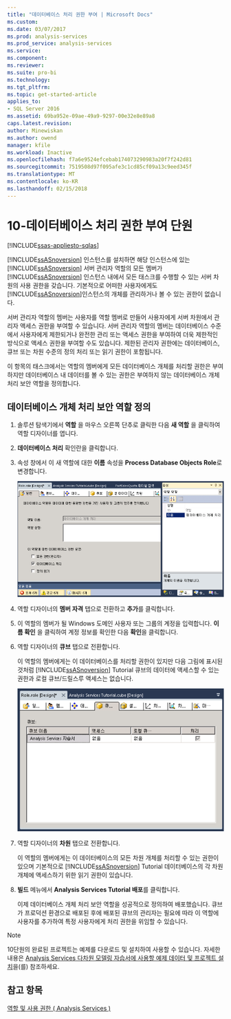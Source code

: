 ```yaml
---
title: "데이터베이스 처리 권한 부여 | Microsoft Docs"
ms.custom: 
ms.date: 03/07/2017
ms.prod: analysis-services
ms.prod_service: analysis-services
ms.service: 
ms.component: 
ms.reviewer: 
ms.suite: pro-bi
ms.technology: 
ms.tgt_pltfrm: 
ms.topic: get-started-article
applies_to:
- SQL Server 2016
ms.assetid: 69ba952e-09ae-49a9-9297-00e32e8e89a8
caps.latest.revision: 
author: Minewiskan
ms.author: owend
manager: kfile
ms.workload: Inactive
ms.openlocfilehash: f7a6e9524efcebab174073290983a20f7f242d81
ms.sourcegitcommit: 7519508d97f095afe3c1cd85cf09a13c9eed345f
ms.translationtype: MT
ms.contentlocale: ko-KR
ms.lasthandoff: 02/15/2018
---
```

# <a name="lesson-10---granting-process-database-permissions"></a>10-데이터베이스 처리 권한 부여 단원
[!INCLUDE[ssas-appliesto-sqlas](../includes/ssas-appliesto-sqlas.md)]

[!INCLUDE[ssASnoversion](../includes/ssasnoversion-md.md)] 인스턴스를 설치하면 해당 인스턴스에 있는 [!INCLUDE[ssASnoversion](../includes/ssasnoversion-md.md)] 서버 관리자 역할의 모든 멤버가 [!INCLUDE[ssASnoversion](../includes/ssasnoversion-md.md)] 인스턴스 내에서 모든 태스크를 수행할 수 있는 서버 차원의 사용 권한을 갖습니다. 기본적으로 어떠한 사용자에게도 [!INCLUDE[ssASnoversion](../includes/ssasnoversion-md.md)]인스턴스의 개체를 관리하거나 볼 수 있는 권한이 없습니다.  
  
서버 관리자 역할의 멤버는 사용자를 역할 멤버로 만들어 사용자에게 서버 차원에서 관리자 액세스 권한을 부여할 수 있습니다. 서버 관리자 역할의 멤버는 데이터베이스 수준에서 사용자에게 제한되거나 완전한 관리 또는 액세스 권한을 부여하여 더욱 제한적인 방식으로 액세스 권한을 부여할 수도 있습니다. 제한된 관리자 권한에는 데이터베이스, 큐브 또는 차원 수준의 정의 처리 또는 읽기 권한이 포함됩니다.  
  
이 항목의 태스크에서는 역할의 멤버에게 모든 데이터베이스 개체를 처리할 권한은 부여하지만 데이터베이스 내 데이터를 볼 수 있는 권한은 부여하지 않는 데이터베이스 개체 처리 보안 역할을 정의합니다.  
  
## <a name="defining-a-process-database-objects-security-role"></a>데이터베이스 개체 처리 보안 역할 정의  
  
1.  솔루션 탐색기에서 **역할** 을 마우스 오른쪽 단추로 클릭한 다음 **새 역할** 을 클릭하여 역할 디자이너를 엽니다.  
  
2.  **데이터베이스 처리** 확인란을 클릭합니다.  
  
3.  속성 창에서 이 새 역할에 대한 **이름** 속성을 **Process Database Objects Role**로 변경합니다.  
  
    ![역할 디자이너](../analysis-services/media/l10-security-1.png "역할 디자이너")  
  
4.  역할 디자이너의 **멤버 자격** 탭으로 전환하고 **추가**를 클릭합니다.  
  
5.  이 역할의 멤버가 될 Windows 도메인 사용자 또는 그룹의 계정을 입력합니다. **이름 확인** 을 클릭하여 계정 정보를 확인한 다음 **확인**을 클릭합니다.  
  
6.  역할 디자이너의 **큐브** 탭으로 전환합니다.  
  
    이 역할의 멤버에게는 이 데이터베이스를 처리할 권한이 있지만 다음 그림에 표시된 것처럼 [!INCLUDE[ssASnoversion](../includes/ssasnoversion-md.md)] Tutorial 큐브의 데이터에 액세스할 수 있는 권한과 로컬 큐브/드릴스루 액세스는 없습니다.  
  
    ![역할 디자이너의 큐브 탭](../analysis-services/media/l10-security-2.png "역할 디자이너의 큐브 탭")  
  
7.  역할 디자이너의 **차원** 탭으로 전환합니다.  
  
    이 역할의 멤버에게는 이 데이터베이스의 모든 차원 개체를 처리할 수 있는 권한이 있으며 기본적으로 [!INCLUDE[ssASnoversion](../includes/ssasnoversion-md.md)] Tutorial 데이터베이스의 각 차원 개체에 액세스하기 위한 읽기 권한이 있습니다.  
  
8.  **빌드** 메뉴에서 **Analysis Services Tutorial 배포**를 클릭합니다.  
  
    이제 데이터베이스 개체 처리 보안 역할을 성공적으로 정의하여 배포했습니다. 큐브가 프로덕션 환경으로 배포된 후에 배포된 큐브의 관리자는 필요에 따라 이 역할에 사용자를 추가하여 특정 사용자에게 처리 권한을 위임할 수 있습니다.  
  
> [!NOTE]  
> 10단원의 완료된 프로젝트는 예제를 다운로드 및 설치하여 사용할 수 있습니다. 자세한 내용은 [Analysis Services 다차원 모델링 자습서에 사용할 예제 데이터 및 프로젝트 설치](../analysis-services/install-sample-data-and-projects.md)을(를) 참조하세요.  
  
## <a name="see-also"></a>참고 항목  
[역할 및 사용 권한 &#40; Analysis Services &#41;](../analysis-services/multidimensional-models/roles-and-permissions-analysis-services.md)  
  
  
  
